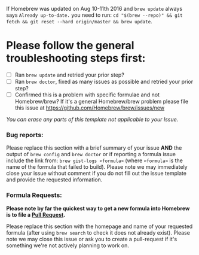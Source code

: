 If Homebrew was updated on Aug 10-11th 2016 and `brew update` always says `Already up-to-date.` you need to run: `cd "$(brew --repo)" && git fetch && git reset --hard origin/master && brew update`.

# Please follow the general troubleshooting steps first:

- [ ] Ran `brew update` and retried your prior step?
- [ ] Ran `brew doctor`, fixed as many issues as possible and retried your prior step?
- [ ] Confirmed this is a problem with specific formulae and not Homebrew/brew? If it's a general Homebrew/brew problem please file this issue at https://github.com/Homebrew/brew/issues/new

_You can erase any parts of this template not applicable to your Issue._

### Bug reports:

Please replace this section with a brief summary of your issue **AND** the output of `brew config` and `brew doctor` or if reporting a formula issue include the link from:
`brew gist-logs <formula>`
(where `<formula>` is the name of the formula that failed to build). Please note we may immediately close your issue without comment if you do not fill out the issue template and provide the requested information.

### Formula Requests:

**Please note by far the quickest way to get a new formula into Homebrew is to file a [Pull Request](https://github.com/Homebrew/homebrew-core/blob/master/CONTRIBUTING.md).**

Please replace this section with the homepage and name of your requested formula (after using `brew search` to check it does not already exist). Please note we may close this issue or ask you to create a pull-request if it's something we're not actively planning to work on.
